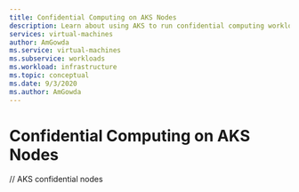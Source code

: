 ```yaml
---
title: Confidential Computing on AKS Nodes
description: Learn about using AKS to run confidential computing workloads
services: virtual-machines
author: AmGowda
ms.service: virtual-machines
ms.subservice: workloads
ms.workload: infrastructure
ms.topic: conceptual
ms.date: 9/3/2020
ms.author: AmGowda
---
```

# Confidential Computing on AKS Nodes

// AKS confidential nodes